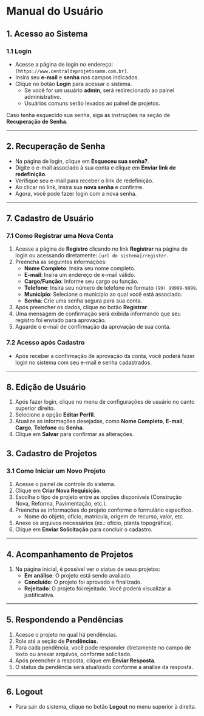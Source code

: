 # Manual do Usuário

## 1. Acesso ao Sistema

### 1.1 Login

- Acesse a página de login no endereço: `[https://www.centraldeprojetosamm.com.br]`.
- Insira seu **e-mail** e **senha** nos campos indicados.
- Clique no botão **Login** para acessar o sistema.
  - Se você for um usuário **admin**, será redirecionado ao painel administrativo.
  - Usuários comuns serão levados ao painel de projetos.

Caso tenha esquecido sua senha, siga as instruções na seção de **Recuperação de Senha**.

---

## 2. Recuperação de Senha

- Na página de login, clique em **Esqueceu sua senha?**.
- Digite o e-mail associado à sua conta e clique em **Enviar link de redefinição**.
- Verifique seu e-mail para receber o link de redefinição.
- Ao clicar no link, insira sua **nova senha** e confirme.
- Agora, você pode fazer login com a nova senha.

---

## 7. Cadastro de Usuário

### 7.1 Como Registrar uma Nova Conta

1. Acesse a página de **Registro** clicando no link **Registrar** na página de login ou acessando diretamente: `[url do sistema]/register`.
2. Preencha as seguintes informações:
   - **Nome Completo**: Insira seu nome completo.
   - **E-mail**: Insira um endereço de e-mail válido.
   - **Cargo/Função**: Informe seu cargo ou função.
   - **Telefone**: Insira seu número de telefone no formato `(99) 99999-9999`.
   - **Município**: Selecione o município ao qual você está associado.
   - **Senha**: Crie uma senha segura para sua conta.
3. Após preencher os dados, clique no botão **Registrar**.
4. Uma mensagem de confirmação será exibida informando que seu registro foi enviado para aprovação.
5. Aguarde o e-mail de confirmação da aprovação de sua conta.

### 7.2 Acesso após Cadastro

- Após receber a confirmação de aprovação da conta, você poderá fazer login no sistema com seu e-mail e senha cadastrados.

---

## 8. Edição de Usuário

1. Após fazer login, clique no menu de configurações de usuário no canto superior direito.
2. Selecione a opção **Editar Perfil**.
3. Atualize as informações desejadas, como **Nome Completo**, **E-mail**, **Cargo**, **Telefone** ou **Senha**.
4. Clique em **Salvar** para confirmar as alterações.

## 3. Cadastro de Projetos

### 3.1 Como Iniciar um Novo Projeto

1. Acesse o painel de controle do sistema.
2. Clique em **Criar Nova Requisição**.
3. Escolha o tipo de projeto entre as opções disponíveis (Construção Nova, Reforma, Pavimentação, etc.).
4. Preencha as informações do projeto conforme o formulário específico.
   - Nome do objeto, ofício, matrícula, origem de recurso, valor, etc.
5. Anexe os arquivos necessários (ex.: ofício, planta topográfica).
6. Clique em **Enviar Solicitação** para concluir o cadastro.

---

## 4. Acompanhamento de Projetos

1. Na página inicial, é possível ver o status de seus projetos:
   - **Em análise**: O projeto está sendo avaliado.
   - **Concluído**: O projeto foi aprovado e finalizado.
   - **Rejeitado**: O projeto foi rejeitado. Você poderá visualizar a justificativa.

---

## 5. Respondendo a Pendências

1. Acesse o projeto no qual há pendências.
2. Role até a seção de **Pendências**.
3. Para cada pendência, você pode responder diretamente no campo de texto ou anexar arquivos, conforme solicitado.
4. Após preencher a resposta, clique em **Enviar Resposta**.
5. O status da pendência será atualizado conforme a análise da resposta.

---

## 6. Logout

- Para sair do sistema, clique no botão **Logout** no menu superior à direita.
